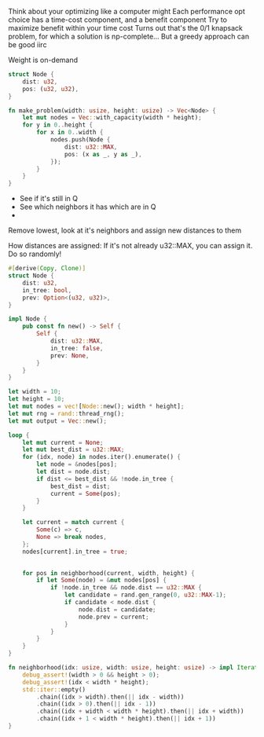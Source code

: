 Think about your optimizing like a computer might
Each performance opt choice has a time-cost component, and a benefit component
Try to maximize benefit within your time cost
Turns out that's the 0/1 knapsack problem, for which a solution is np-complete... But a greedy approach can be good iirc

Weight is on-demand
```rust
struct Node {
    dist: u32,
    pos: (u32, u32),
}

fn make_problem(width: usize, height: usize) -> Vec<Node> {
    let mut nodes = Vec::with_capacity(width * height);
    for y in 0..height {
        for x in 0..width {
            nodes.push(Node {
                dist: u32::MAX,
                pos: (x as _, y as _),
            });
        }
    }
}
```

* See if it's still in Q
* See which neighbors it has which are in Q
* 

Remove lowest,
look at it's neighbors and assign new distances to them

How distances are assigned:
If it's not already u32::MAX, you can assign it. Do so randomly!

```rust
#[derive(Copy, Clone)]
struct Node {
    dist: u32,
    in_tree: bool,
    prev: Option<(u32, u32)>,
}

impl Node {
    pub const fn new() -> Self {
        Self {
            dist: u32::MAX,
            in_tree: false,
            prev: None,
        }
    }
}

let width = 10;
let height = 10;
let mut nodes = vec![Node::new(); width * height];
let mut rng = rand::thread_rng();
let mut output = Vec::new();

loop {
    let mut current = None;
    let mut best_dist = u32::MAX;
    for (idx, node) in nodes.iter().enumerate() {
        let node = &nodes[pos];
        let dist = node.dist;
        if dist <= best_dist && !node.in_tree {
            best_dist = dist;
            current = Some(pos);
        }
    }

    let current = match current {
        Some(c) => c,
        None => break nodes,
    };
    nodes[current].in_tree = true;

    
    for pos in neighborhood(current, width, height) {
        if let Some(node) = &mut nodes[pos] {
            if !node.in_tree && node.dist == u32::MAX {
                let candidate = rand.gen_range(0, u32::MAX-1);
                if candidate < node.dist {
                    node.dist = candidate;
                    node.prev = current;
                }
            }
        }
    }
}

fn neighborhood(idx: usize, width: usize, height: usize) -> impl Iterator<Item=usize> {
    debug_assert!(width > 0 && height > 0);
    debug_assert!(idx < width * height);
    std::iter::empty()
        .chain((idx > width).then(|| idx - width))
        .chain((idx > 0).then(|| idx - 1))
        .chain((idx + width < width * height).then(|| idx + width))
        .chain((idx + 1 < width * height).then(|| idx + 1))
}


```


